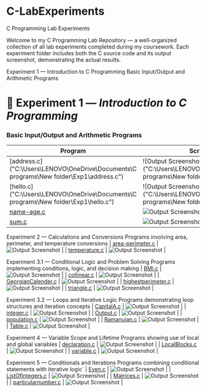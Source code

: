 # C-LabExperiments

C Programming Lab Experiments

Welcome to my C Programming Lab Repository — a well-organized collection of all lab experiments completed during my coursework.
Each experiment folder includes both the C source code and its output screenshot, demonstrating the actual results.

 Experiment 1 — Introduction to C Programming
 Basic Input/Output and Arithmetic Programs
 # 📘 Experiment 1 — *Introduction to C Programming*

### Basic Input/Output and Arithmetic Programs

| Program | Screenshot |
|----------|-------------|
| [address.c]("C:\Users\LENOVO\OneDrive\Documents\C programs\New folder\Exp1\address.c") | ![Output Screenshot]("C:\Users\LENOVO\OneDrive\Documents\C programs\New folder\Exp1\address.png") |
| [hello.c]("C:\Users\LENOVO\OneDrive\Documents\C programs\New folder\Exp1\hello.c") | ![Output Screenshot]("C:\Users\LENOVO\OneDrive\Documents\C programs\New folder\Exp1\helloc.lnk") |
| [name-age.c](./name-age.c) | ![Output Screenshot](./name-age.png) |
| [sum.c](./sum.c) | ![Output Screenshot](./sum.png) |

Experiment 2 — Calculations and Conversions
Programs involving area, perimeter, and temperature conversions
| [area-perimeter.c](./area-perimeter.c) | ![Output Screenshot](./area-perimeter.png) |
| [temperature.c](./temperature.c) | ![Output Screenshot](./temperature.png) |

Experiment 3.1 — Conditional Logic and Problem Solving
Programs implementing conditions, logic, and decision making
| [BMI.c](./BMI.c) | ![Output Screenshot](./BMI.png) |
| [collinear.c](./collinear.c) | ![Output Screenshot](./Collinear.png) |
| [GeorgianCalender.c](./GeorgianCalender.c) | ![Output Screenshot](./GeorgianCalender.png) |
| [highestperimeter.c](./highestperimeter.c) | ![Output Screenshot](./Highestperimeter.png) |
| [triangle.c](./triangle.c) | ![Output Screenshot](./Triangle.png) |

Experiment 3.2 — Loops and Iterative Logic
Programs demonstrating loop structures and iteration concepts
| [CapitalA.c](./CapitalA.c) | ![Output Screenshot](./CapitalA.png) |
| [integer.c](./integer.c) | ![Output Screenshot](./integer.png) |
| [Output.c](./Output.c) | ![Output Screenshot](./Output.png) |
| [population.c](./population.c) | ![Output Screenshot](./Population.png) |
| [Ramanujan.c](./Ramanujan.c) | ![Output Screenshot](./Ramanujan.png) |
| [Table.c](./Table.c) | ![Output Screenshot](./Table.png) |

Experiment 4 — Variable Scope and Lifetime
Programs showing use of local and global variables
| [declaration.c](./declaration.c) | ![Output Screenshot](./Declaration.png) |
| [LocalBlocks.c](./LocalBlocks.c) | ![Output Screenshot](./LocalBlocks.png) |
| [variable.c](./variable.c) | ![Output Screenshot](./Variable.png) |

Experiment 5 — Conditionals and Iterations
Programs combining conditional statements with iterative logic`
| [Even.c](./Even.c) | ![Output Screenshot](./Even.png) |
| [ListOfIntegers.c](./ListOfIntegers.c) | ![Output Screenshot](./ListOfIntegers.png) |
| [Matrices.c](./Matrices.c) | ![Output Screenshot](./matrices.png) |
| [particularnumber.c](./particularnumber.c) | ![Output Screenshot](./Particularnumber.png) |










